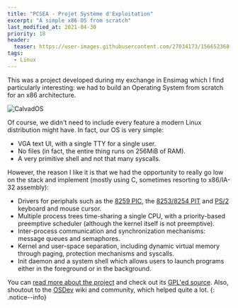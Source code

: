 ```yaml
---
title: "PCSEA - Projet Système d'Exploitation"
excerpt: "A simple x86 OS from scratch"
last_modified_at: 2021-04-30
priority: 18
header:
  teaser: https://user-images.githubusercontent.com/27034173/156652368-4691f935-6b24-4513-80eb-0af4efe07d7f.jpg
tags:
  - Linux
---
```


This was a project developed during my exchange in Ensimag which I find particularly interesting: we had to build an Operating System from scratch for an x86 architecture.

![CalvadOS](https://ensiwiki.ensimag.fr/images/5/58/CalvadOS3.png)

Of course, we didn't need to include every feature a modern Linux distribution might have.
In fact, our OS is very simple:
- VGA text UI, with a single TTY for a single user.
- No files (in fact, the entire thing runs on 256MiB of RAM).
- A very primitive shell and not that many syscalls.

However, the reason I like it is that we had the opportunity to really go low on the stack and implement (mostly using C, sometimes resorting to x86/IA-32 assembly):
- Drivers for periphals such as the [8259 PIC](https://wiki.osdev.org/8259_PIC), the [8253/8254 PIT](https://wiki.osdev.org/Programmable_Interval_Timer) and [PS/2](https://wiki.osdev.org/PS/2) keyboard and mouse cursor.
- Multiple process trees time-sharing a single CPU, with a priority-based preemptive scheduler (although the kernel itself is not preemptive).
- Inter-process communication and synchronization mechanisms: message queues and semaphores.
- Kernel and user-space separation, including dynamic virtual memory through paging, protection mechanisms and syscalls.
- Init daemon and a system shell which allows users to launch programs either in the foreground or in the background.

You can [read more about the project](https://ensiwiki.ensimag.fr/index.php?title=Projet_système_PC_:_2021_-_MARTIN_Maxime,_B.SANT%27ANNA_Gabriel,_CANTORI_Thibault,_RAVENEL_Pierre,_BRIANCON_Antoine) and check out its [GPL'ed source](https://gitlab.com/baioc/pcsea).
Also, shoutout to the [OSDev](https://wiki.osdev.org/) wiki and community, which helped quite a lot.
{: .notice--info}
